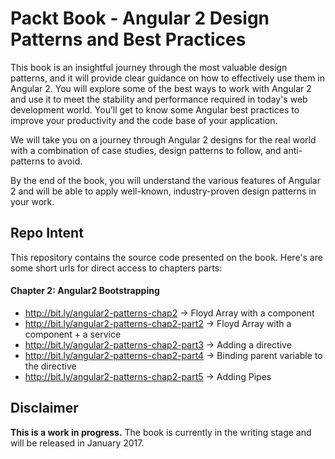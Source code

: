 
# Packt Book - Angular 2 Design Patterns and Best Practices 

This book is an insightful journey through the most valuable design patterns, and it will provide clear guidance on how to effectively use them in Angular 2. You will explore some of the best ways to work with Angular 2 and use it to meet the stability and performance required in today's web development world. You’ll get to know some Angular best practices to improve your productivity and the code base of your application.

We will take you on a journey through Angular 2 designs for the real world with a combination of case studies, design patterns to follow, and anti-patterns to avoid.

By the end of the book, you will understand the various features of Angular 2 and will be able to apply well-known, industry-proven design patterns in your work.

## Repo Intent

This repository contains the source code presented on the book. Here's are some short urls for direct access to chapters parts:

#### Chapter 2: Angular2 Bootstrapping

* http://bit.ly/angular2-patterns-chap2       -> Floyd Array with a component
* http://bit.ly/angular2-patterns-chap2-part2 -> Floyd Array with a component + a service
* http://bit.ly/angular2-patterns-chap2-part3 -> Adding a directive
* http://bit.ly/angular2-patterns-chap2-part4 -> Binding parent variable to the directive
* http://bit.ly/angular2-patterns-chap2-part5 -> Adding Pipes

## Disclaimer

**This is a work in progress.** 
The book is currently in the writing stage and will be released in January 2017.


